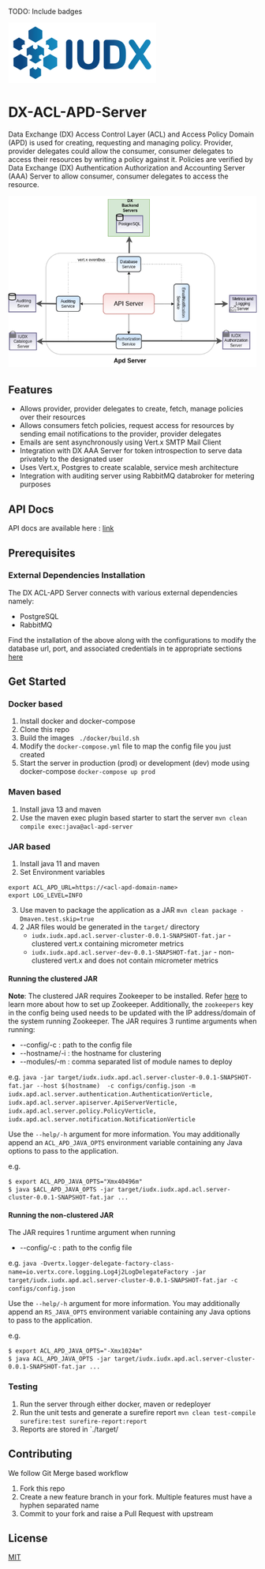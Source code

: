 TODO: Include badges

![IUDX](./docs/iudx.png)


# DX-ACL-APD-Server
Data Exchange (DX) Access Control Layer (ACL) and Access Policy Domain (APD)
is used for creating, requesting and managing policy. Provider, provider delegates could
allow the consumer, consumer delegates to access their resources by writing a policy against it.
Policies are verified by Data Exchange (DX) Authentication Authorization and Accounting Server (AAA) Server to
allow consumer, consumer delegates to access the resource.

<p align="center">
<img src="./docs/acl-apd-architecture.png">
</p>


## Features
- Allows provider, provider delegates to create, fetch, manage policies over their resources
- Allows consumers fetch policies, request access for resources by sending email notifications to the provider, provider delegates 
- Emails are sent asynchronously using Vert.x SMTP Mail Client
- Integration with DX AAA Server for token introspection to serve data privately to the designated user
- Uses Vert.x, Postgres to create scalable, service mesh architecture
- Integration with auditing server using RabbitMQ databroker for metering purposes


## API Docs
API docs are available here : [link](https://acl-apd.iudx.io/apis)

## Prerequisites
### External Dependencies Installation

The DX ACL-APD Server connects with various external dependencies namely:
- PostgreSQL
- RabbitMQ

Find the installation of the above along with the configurations to modify the database url, port, and associated credentials
in te appropriate sections [here](SETUP.md)

## Get Started

### Docker based
1. Install docker and docker-compose
2. Clone this repo
3. Build the images
   ` ./docker/build.sh`
4. Modify the `docker-compose.yml` file to map the config file you just created
5. Start the server in production (prod) or development (dev) mode using docker-compose
   ` docker-compose up prod `
### Maven based
1. Install java 13 and maven
2. Use the maven exec plugin based starter to start the server
   `mvn clean compile exec:java@acl-apd-server`

### JAR based
1. Install java 11 and maven
2. Set Environment variables
```
export ACL_APD_URL=https://<acl-apd-domain-name>
export LOG_LEVEL=INFO
```
3. Use maven to package the application as a JAR
   `mvn clean package -Dmaven.test.skip=true`
4. 2 JAR files would be generated in the `target/` directory
    - `iudx.iudx.apd.acl.server-cluster-0.0.1-SNAPSHOT-fat.jar` - clustered vert.x containing micrometer metrics
    - `iudx.iudx.apd.acl.server-dev-0.0.1-SNAPSHOT-fat.jar` - non-clustered vert.x and does not contain micrometer metrics


#### Running the clustered JAR
**Note**: The clustered JAR requires Zookeeper to be installed. Refer [here](https://zookeeper.apache.org/doc/r3.3.3/zookeeperStarted.html) to learn more about how to set up Zookeeper. Additionally, the `zookeepers` key in the config being used needs to be updated with the IP address/domain of the system running Zookeeper.
The JAR requires 3 runtime arguments when running:

* --config/-c : path to the config file
* --hostname/-i : the hostname for clustering
* --modules/-m : comma separated list of module names to deploy

e.g. ```java -jar target/iudx.iudx.apd.acl.server-cluster-0.0.1-SNAPSHOT-fat.jar --host $(hostname) 
-c configs/config.json -m iudx.apd.acl.server.authentication.AuthenticationVerticle, iudx.apd.acl.server.apiserver.ApiServerVerticle,
iudx.apd.acl.server.policy.PolicyVerticle, iudx.apd.acl.server.notification.NotificationVerticle```

Use the `--help/-h` argument for more information. You may additionally append an `ACL_APD_JAVA_OPTS` environment
variable containing any Java options to pass to the application.

e.g.
```
$ export ACL_APD_JAVA_OPTS="Xmx40496m"
$ java $ACL_APD_JAVA_OPTS -jar target/iudx.iudx.apd.acl.server-cluster-0.0.1-SNAPSHOT-fat.jar ...

```


#### Running the non-clustered JAR
The JAR requires 1 runtime argument when running

* --config/-c : path to the config file

e.g. `java -Dvertx.logger-delegate-factory-class-name=io.vertx.core.logging.Log4j2LogDelegateFactory -jar target/iudx.iudx.apd.acl.server-cluster-0.0.1-SNAPSHOT-fat.jar -c configs/config.json`

Use the `--help/-h` argument for more information. You may additionally append an `RS_JAVA_OPTS` environment variable containing any Java options to pass to the application.

e.g.
```
$ export ACL_APD_JAVA_OPTS="-Xmx1024m"
$ java ACL_APD_JAVA_OPTS -jar target/iudx.iudx.apd.acl.server-cluster-0.0.1-SNAPSHOT-fat.jar ...
```

### Testing
1. Run the server through either docker, maven or redeployer
2. Run the unit tests and generate a surefire report
   `mvn clean test-compile surefire:test surefire-report:report`
3. Reports are stored in `./target/

## Contributing
We follow Git Merge based workflow
1. Fork this repo
2. Create a new feature branch in your fork. Multiple features must have a hyphen separated name
3. Commit to your fork and raise a Pull Request with upstream



## License
[MIT](./LICENSE.txt)

